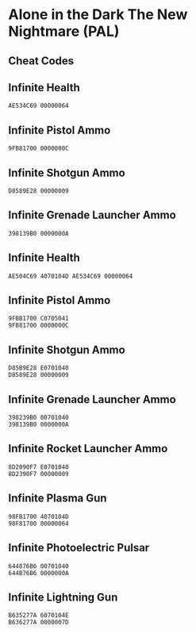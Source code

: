 # Alone in the Dark The New Nightmare (PAL)

## Cheat Codes

## Infinite Health

```
AE534C69 00000064

```

## Infinite Pistol Ammo

```
9FB81700 0000000C

```

## Infinite Shotgun Ammo

```
D8589E28 00000009

```

## Infinite Grenade Launcher Ammo

```
398139B0 0000000A

```

## Infinite Health

```
AE504C69 4070104D AE534C69 00000064

```

## Infinite Pistol Ammo

```
9FBB1700 C0705041
9FB81700 0000000C

```

## Infinite Shotgun Ammo

```
D85B9E28 E0701040
D8589E28 00000009

```

## Infinite Grenade Launcher Ammo

```
398239B0 00701040
398139B0 0000000A

```

## Infinite Rocket Launcher Ammo

```
8D2090F7 E0701040
8D2390F7 00000009

```

## Infinite Plasma Gun

```
98FB1700 4070104D
98F81700 00000064

```

## Infinite Photoelectric Pulsar

```
644876B6 00701040
644B76B6 0000000A

```

## Infinite Lightning Gun

```
B635277A 6070104E
B636277A 0000007D

```

